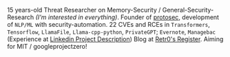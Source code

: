 15 years-old Threat Researcher on Memory-Security / General-Security-Research _(I'm interested in everything)_. Founder of [protosec](https://protosec.ai), development of `NLP/ML` with security-automation. 22 CVEs and RCEs in `Transformers`, `Tensorflow`, `LlamaFile`, `Llama-cpp-python`, `PrivateGPT`; `Evernote`, `Managebac` (Experience at [Linkedin Project Description](https://www.linkedin.com/in/patrick-retr0reg-peng/details/projects/)) Blog at [Retr0's Register](https://retr0.blog/blog). Aiming for MIT / googleprojectzero!
